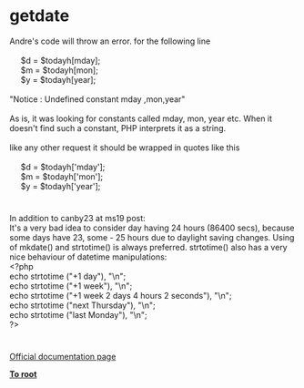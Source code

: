 # getdate




<div class="phpcode"><span class="html">
Andre&apos;s code will throw an error. for the following line<br>&#xA0; &#xA0; <br>&#xA0; &#xA0;&#xA0; $d = $todayh[mday];<br>&#xA0; &#xA0;&#xA0; $m = $todayh[mon];<br>&#xA0; &#xA0;&#xA0; $y = $todayh[year];<br><br>&quot;Notice : Undefined constant mday ,mon,year&quot;<br><br>As is, it was looking for constants called mday, mon, year etc. When it doesn&apos;t find such a constant, PHP interprets it as a string. <br><br>like any other request it should be wrapped in quotes like this<br><br>&#xA0; &#xA0;&#xA0; $d = $todayh[&apos;mday&apos;];<br>&#xA0; &#xA0;&#xA0; $m = $todayh[&apos;mon&apos;];<br>&#xA0; &#xA0;&#xA0; $y = $todayh[&apos;year&apos;];</span>
</div>
  

#


<div class="phpcode"><span class="html">
In addition to canby23 at ms19 post:<br>It&apos;s a very bad idea to consider day having 24 hours (86400 secs), because some days have 23, some - 25 hours due to daylight saving changes. Using of mkdate() and strtotime() is always preferred. strtotime() also has a very nice behaviour of datetime manipulations:<br><span class="default">&lt;?php<br></span><span class="keyword">echo </span><span class="default">strtotime </span><span class="keyword">(</span><span class="string">&quot;+1 day&quot;</span><span class="keyword">), </span><span class="string">&quot;\n&quot;</span><span class="keyword">;<br>echo </span><span class="default">strtotime </span><span class="keyword">(</span><span class="string">&quot;+1 week&quot;</span><span class="keyword">), </span><span class="string">&quot;\n&quot;</span><span class="keyword">;<br>echo </span><span class="default">strtotime </span><span class="keyword">(</span><span class="string">&quot;+1 week 2 days 4 hours 2 seconds&quot;</span><span class="keyword">), </span><span class="string">&quot;\n&quot;</span><span class="keyword">;<br>echo </span><span class="default">strtotime </span><span class="keyword">(</span><span class="string">&quot;next Thursday&quot;</span><span class="keyword">), </span><span class="string">&quot;\n&quot;</span><span class="keyword">;<br>echo </span><span class="default">strtotime </span><span class="keyword">(</span><span class="string">&quot;last Monday&quot;</span><span class="keyword">), </span><span class="string">&quot;\n&quot;</span><span class="keyword">; <br></span><span class="default">?&gt;</span>
</span>
</div>
  

#

[Official documentation page](https://www.php.net/manual/en/function.getdate.php)

**[To root](/README.md)**